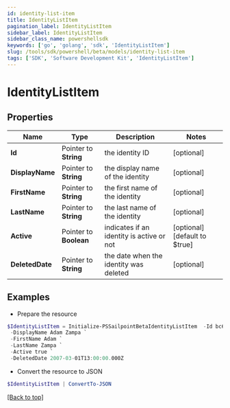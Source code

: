 ```yaml
---
id: identity-list-item
title: IdentityListItem
pagination_label: IdentityListItem
sidebar_label: IdentityListItem
sidebar_class_name: powershellsdk
keywords: ['go', 'golang', 'sdk', 'IdentityListItem'] 
slug: /tools/sdk/powershell/beta/models/identity-list-item
tags: ['SDK', 'Software Development Kit', 'IdentityListItem']
---
```



# IdentityListItem

## Properties

Name | Type | Description | Notes
------------ | ------------- | ------------- | -------------
**Id** |  Pointer to **String** | the identity ID | [optional] 
**DisplayName** |  Pointer to **String** | the display name of the identity | [optional] 
**FirstName** |  Pointer to **String** | the first name of the identity | [optional] 
**LastName** |  Pointer to **String** | the last name of the identity | [optional] 
**Active** |  Pointer to **Boolean** | indicates if an identity is active or not | [optional] [default to $true]
**DeletedDate** |  Pointer to **String** | the date when the identity was deleted | [optional] 

## Examples

- Prepare the resource
```powershell
$IdentityListItem = Initialize-PSSailpointBetaIdentityListItem  -Id bc693f07e7b645539626c25954c58554 `
 -DisplayName Adam Zampa `
 -FirstName Adam `
 -LastName Zampa `
 -Active true `
 -DeletedDate 2007-03-01T13:00:00.000Z
```

- Convert the resource to JSON
```powershell
$IdentityListItem | ConvertTo-JSON
```


[[Back to top]](#) 


